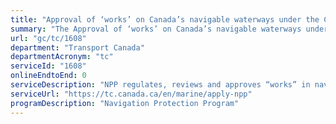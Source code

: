 ```yaml
---
title: "Approval of ‘works’ on Canada’s navigable waterways under the Canadian Navigable Waters Act."
summary: "The Approval of ‘works’ on Canada’s navigable waterways under the Canadian Navigable Waters Act. service from Transport Canada is not available end-to-end online, according to the GC Service Inventory."
url: "gc/tc/1608"
department: "Transport Canada"
departmentAcronym: "tc"
serviceId: "1608"
onlineEndtoEnd: 0
serviceDescription: "NPP regulates, reviews and approves “works” in navigable waters pursuant to the Canadian Navigable Waters Act (CNWA). A “work” is any structure, device or thing — temporary or permanent — made by humans that is in, on, over, under, though or across any navigable water. “Works” also include the dumping of fill or excavation of materials from the bed of any navigable water."
serviceUrl: "https://tc.canada.ca/en/marine/apply-npp"
programDescription: "Navigation Protection Program"
---
```

